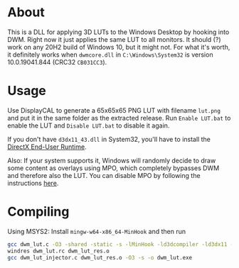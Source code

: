 # About
This is a DLL for applying 3D LUTs to the Windows Desktop by hooking into DWM. Right now it just applies the same LUT to all monitors. It should (?) work on any 20H2 build of Windows 10, but it might not. For what it's worth, it definitely works when `dwmcore.dll` in `C:\Windows\System32` is version 10.0.19041.844 (CRC32 `CB031CC3`).

# Usage
Use DisplayCAL to generate a 65x65x65 PNG LUT with filename `lut.png` and put it in the same folder as the extracted release. Run `Enable LUT.bat` to enable the LUT and `Disable LUT.bat` to disable it again.

If you don't have `d3dx11_43.dll` in System32, you'll have to install the [DirectX End-User Runtime](https://www.microsoft.com/en-us/download/details.aspx?id=35).

Also: If your system supports it, Windows will randomly decide to draw some content as overlays using MPO, which completely bypasses DWM and therefore also the LUT. You can disable MPO by following the instructions [here](https://nvidia.custhelp.com/app/answers/detail/a_id/5157).

# Compiling
Using MSYS2: Install `mingw-w64-x86_64-MinHook` and then run

```bash
gcc dwm_lut.c -O3 -shared -static -s -lMinHook -ld3dcompiler -ld3dx11 -luuid -Wl,--exclude-all-symbols -o dwm_lut.dll
windres dwm_lut.rc dwm_lut_res.o
gcc dwm_lut_injector.c dwm_lut_res.o -O3 -s -o dwm_lut.exe
```
